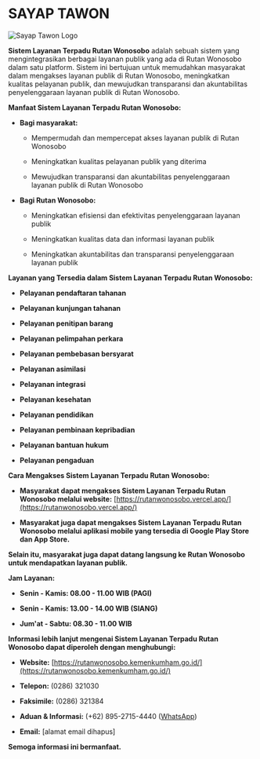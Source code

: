 # SAYAP TAWON

![Sayap Tawon Logo](https://cdn.jsdelivr.net/gh/rutanwonosobo/rutanwonosobo.github.io@main/assets/img/sayap-tawon-with-icon.webp)

**Sistem Layanan Terpadu Rutan Wonosobo** adalah sebuah sistem yang mengintegrasikan berbagai layanan publik yang ada di Rutan Wonosobo dalam satu platform. Sistem ini bertujuan untuk memudahkan masyarakat dalam mengakses layanan publik di Rutan Wonosobo, meningkatkan kualitas pelayanan publik, dan mewujudkan transparansi dan akuntabilitas penyelenggaraan layanan publik di Rutan Wonosobo.

**Manfaat Sistem Layanan Terpadu Rutan Wonosobo:**

* **Bagi masyarakat:**

  * Mempermudah dan mempercepat akses layanan publik di Rutan Wonosobo

  * Meningkatkan kualitas pelayanan publik yang diterima

  * Mewujudkan transparansi dan akuntabilitas penyelenggaraan layanan publik di Rutan Wonosobo

* **Bagi Rutan Wonosobo:**

  * Meningkatkan efisiensi dan efektivitas penyelenggaraan layanan publik

  * Meningkatkan kualitas data dan informasi layanan publik

  * Meningkatkan akuntabilitas dan transparansi penyelenggaraan layanan publik

**Layanan yang Tersedia dalam Sistem Layanan Terpadu Rutan Wonosobo:**

* **Pelayanan pendaftaran tahanan**

* **Pelayanan kunjungan tahanan**

* **Pelayanan penitipan barang**

* **Pelayanan pelimpahan perkara**

* **Pelayanan pembebasan bersyarat**

* **Pelayanan asimilasi**

* **Pelayanan integrasi**

* **Pelayanan kesehatan**

* **Pelayanan pendidikan**

* **Pelayanan pembinaan kepribadian**

* **Pelayanan bantuan hukum**

* **Pelayanan pengaduan**

**Cara Mengakses Sistem Layanan Terpadu Rutan Wonosobo:**

* **Masyarakat dapat mengakses Sistem Layanan Terpadu Rutan Wonosobo melalui website:** [https://rutanwonosobo.vercel.app/](https://rutanwonosobo.vercel.app/)

* **Masyarakat juga dapat mengakses Sistem Layanan Terpadu Rutan Wonosobo melalui aplikasi mobile yang tersedia di Google Play Store dan App Store.**

**Selain itu, masyarakat juga dapat datang langsung ke Rutan Wonosobo untuk mendapatkan layanan publik.**

**Jam Layanan:**

* **Senin - Kamis: 08.00 - 11.00 WIB (PAGI)**

* **Senin - Kamis: 13.00 - 14.00 WIB (SIANG)**

* **Jum'at - Sabtu: 08.30 - 11.00 WIB**

**Informasi lebih lanjut mengenai Sistem Layanan Terpadu Rutan Wonosobo dapat diperoleh dengan menghubungi:**

* **Website:** [https://rutanwonosobo.kemenkumham.go.id/](https://rutanwonosobo.kemenkumham.go.id/)

* **Telepon:** (0286) 321030

* **Faksimile:** (0286) 321384

* **Aduan & Informasi:** (+62) 895-2715-4440 ([WhatsApp](https://api.whatsapp.com/send?phone=6289527154440))

* **Email:** \[alamat email dihapus\]

**Semoga informasi ini bermanfaat.**
